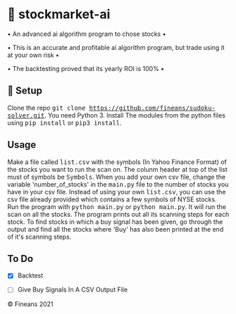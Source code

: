 # 🤖 stockmarket-ai

• An advanced ai algorithm program to chose stocks •

• This is an accurate and profitable ai algorithm program, but trade using it at your own risk •

• The backtesting proved that its yearly ROI is 100% •

## 🔨 Setup

Clone the repo <kbd>git clone https://github.com/fineans/sudoku-solver.git</kbd>.
You need Python 3. Install The modules from the python files using <kbd>pip install</kbd> or <kbd>pip3 install</kbd>. 

## Usage

Make a file called <kbd>list.csv</kbd> with the symbols (In Yahoo Finance Format) of the stocks you want to run the scan on. The colunm header at top of the list must of symbols be <kbd>Symbols</kbd>. When you add your own csv file, change the variable 'number_of_stocks' in the <kbd>main.py</kbd> file to the number of stocks you have in your csv file. Instead of using your own <kbd>list.csv</kbd>, you can use the csv file already provided which contains a few symbols of NYSE stocks. Run the program with <kbd>python main.py</kbd> or <kbd>python main.py</kbd>. It will run the scan on all the stocks. The program prints out all its scanning steps for each stock. To find stocks in which a buy signal has been given, go through the output and find all the stocks where 'Buy' has also been printed at the end of it's scanning steps.

## To Do

- [x] Backtest
- [ ] Give Buy Signals In A CSV Output File


© Fineans 2021
